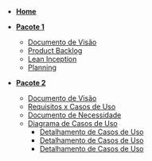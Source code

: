 * [**Home**](README.md)

* [**Pacote 1**](#)
    - [Documento de Visão](/Documentos/Pacote-1/Documento-de-Visão.md)
    - [Product Backlog](/Documentos/Pacote-1/Product-Backlog.md)
    - [Lean Inception]()
    - [Planning](/Documentos/Pacote-1/Sprints/Sprint-3/planning-sprint-3.md)
        
* [**Pacote 2**](#)
    - [Documento de Visão](/Documentos/Pacote-2/Documento-de-Visão.md)
    - [Requisitos x Casos de Uso](/Documentos/Pacote-2/RequisitosXcaso_de_uso.md)
    - [Documento de Necessidade](/Documentos/Pacote-2/Documento-necessidade.md)
    - [Diagrama de Casos de Uso](/Documentos/Pacote-2/Use-case.md)
        - [Detalhamento de Casos de Uso]()
        - [Detalhamento de Casos de Uso]()
        - [Detalhamento de Casos de Uso]()
    <!-- - [Fluxo de Eventos](/Documentos/Pacote-2/Fluxo-de-eventos.md) -->
